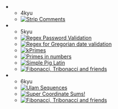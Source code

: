 <ul>
    <li>
        <ul>
            <li> 4kyu </li>           
             <li>
                <div>
                    <a target="__blank" href="https://www.codewars.com/kata/51c8e37cee245da6b40000bd">
                        <img src="https://img.shields.io/badge/CodeWars%20-Strip Comments-blue.svg" alt="Strip Comments">
                    </a>
                </div>
            </li>
        </ul>
    </li>
    <li>
        <ul>
            <li> 5kyu </li>
            <li>
                <div>
                    <a target="__blank" href="https://www.codewars.com/kata/52e1476c8147a7547a000811">
                        <img src="https://img.shields.io/badge/CodeWars%20-Regex Password Validation-darkorange.svg" alt="Regex Password Validation">
                    </a>
                </div>
            </li>
            <li>
                <div>
                    <a target="__blank" href="https://www.codewars.com/kata/5ab23a9c1cec39668c000055">
                        <img src="https://img.shields.io/badge/CodeWars%20-Regex for Gregorian date validation-darkorange.svg" alt="Regex for Gregorian date validation">
                    </a>
                </div>
            </li>
            <li>
                <div>
                    <a target="__blank" href="https://www.codewars.com/kata/5726f813c8dcebf5ed000a6b">
                        <img src="https://img.shields.io/badge/CodeWars%20-kPrimes-darkorange.svg" alt="kPrimes">
                    </a>
                </div>
            </li>
            <li>
                <div>
                    <a target="__blank"href="https://www.codewars.com/kata/54d512e62a5e54c96200019e">
                        <img src="https://img.shields.io/badge/CodeWars%20-Primes in numbers-darkorange.svg" alt="Primes in numbers">
                    </a>
                </div>
            </li>
            <li>
                <div>
                    <a target="__blank"href="https://www.codewars.com/kata/520b9d2ad5c005041100000f">
                        <img src="https://img.shields.io/badge/CodeWars%20-Simple Pig Latin-darkorange.svg" alt="Simple Pig Latin">
                    </a>
                </div>
            </li>
            <li>
                <div>
                    <a target="__blank" href="https://www.codewars.com/kata/56e3cbb5a28956899400073f">
                        <img src="https://img.shields.io/badge/CodeWars%20-Maximum Subarray Sum II-darkorange.svg" alt="Fibonacci, Tribonacci and friends">
                    </a>
                </div>
            </li>
        </ul>
    </li>
    <li>
        <ul>
            <li> 6kyu </li>
            <li>
                <div>
                    <a target="__blank" href="https://www.codewars.com/kata/5995ff073acba5fa3a00011d/">
                        <img src="https://img.shields.io/badge/CodeWars%20-Ulam Sequences-orange.svg" alt="Ulam Sequences">
                    </a>
                </div>
            </li>
            <li>
                <div>
                    <a target="__blank" href="https://www.codewars.com/kata/5966ec8e62d030d8530000a7">
                        <img src="https://img.shields.io/badge/CodeWars%20-Super Coordinate Sums!-orange.svg" alt="Super Coordinate Sums!">
                    </a>
                </div>
            </li>
            <li>
                <div>
                    <a target="__blank" href="https://www.codewars.com/kata/556e0fccc392c527f20000c5">
                        <img src="https://img.shields.io/badge/CodeWars%20-Fibonacci, Tribonacci and friends-orange.svg" alt="Fibonacci, Tribonacci and friends">
                    </a>
                </div>
            </li>
        </ul>
    </li>
</ul>
